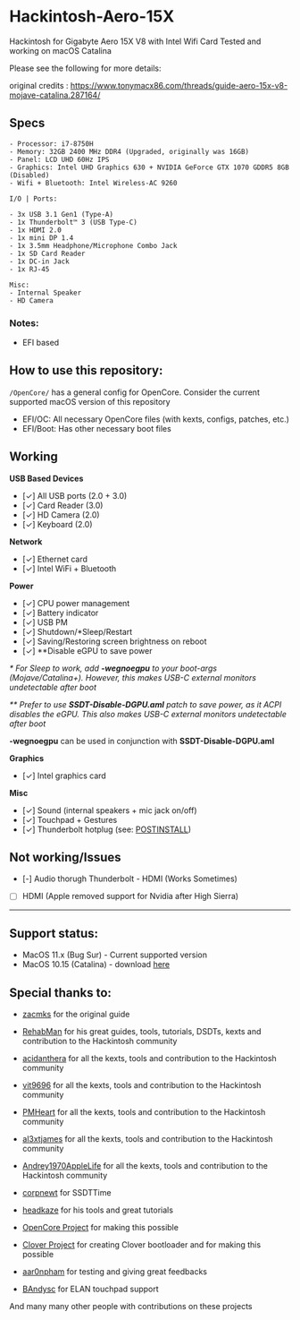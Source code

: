 # Hackintosh-Aero-15X
Hackintosh for Gigabyte Aero 15X V8 with Intel Wifi Card
Tested and working on macOS Catalina

Please see the following for more details:

original credits : https://www.tonymacx86.com/threads/guide-aero-15x-v8-mojave-catalina.287164/

## Specs

```
- Processor: i7-8750H
- Memory: 32GB 2400 MHz DDR4 (Upgraded, originally was 16GB)
- Panel: LCD UHD 60Hz IPS
- Graphics: Intel UHD Graphics 630 + NVIDIA GeForce GTX 1070 GDDR5 8GB (Disabled)
- Wifi + Bluetooth: Intel Wireless-AC 9260

I/O | Ports:

- 3x USB 3.1 Gen1 (Type-A)
- 1x Thunderbolt™ 3 (USB Type-C)
- 1x HDMI 2.0
- 1x mini DP 1.4
- 1x 3.5mm Headphone/Microphone Combo Jack
- 1x SD Card Reader
- 1x DC-in Jack
- 1x RJ-45

Misc:
- Internal Speaker
- HD Camera
```
### Notes:

- EFI based

## How to use this repository:

`/OpenCore/` has a general config for OpenCore. Consider the current supported macOS version of this repository
- EFI/OC: All necessary OpenCore files (with kexts, configs, patches, etc.)
- EFI/Boot: Has other necessary boot files


## Working

**USB Based Devices**
- [✓] All USB ports (2.0 + 3.0)
- [✓] Card Reader (3.0)
- [✓] HD Camera (2.0)
- [✓] Keyboard (2.0)

**Network**
- [✓] Ethernet card
- [✓] Intel WiFi + Bluetooth

**Power**
- [✓] CPU power management
- [✓] Battery indicator
- [✓] USB PM
- [✓] Shutdown/*Sleep/Restart
- [✓] Saving/Restoring screen brightness on reboot
- [✓] **Disable eGPU to save power

*\* For Sleep to work, add **-wegnoegpu** to your boot-args (Mojave/Catalina+). However, this makes USB-C external monitors undetectable after boot*

*\*\* Prefer to use **SSDT-Disable-DGPU.aml** patch to save power, as it ACPI disables the eGPU. This also makes USB-C external monitors undetectable after boot*
 
**-wegnoegpu** can be used in conjunction with **SSDT-Disable-DGPU.aml**

**Graphics**
- [✓] Intel graphics card

**Misc**
- [✓] Sound (internal speakers + mic jack on/off)
- [✓] Touchpad + Gestures
- [✓] Thunderbolt hotplug (see: [POSTINSTALL](./POSTINSTAL.md))

## Not working/Issues

- [-] Audio thorugh Thunderbolt - HDMI (Works Sometimes)
- [ ] HDMI (Apple removed support for Nvidia after High Sierra)

---
## Support status:

- MacOS 11.x (Bug Sur) - Current supported version
- MacOS 10.15 (Catalina) - download [here](https://github.com/sanchitd5/Hackintosh-Aero-15X/tree/eb742bd8d6fbadda77beef71243e1018ca31535b)


## Special thanks to:

* [zacmks](https://github.com/zacmks/Hackintosh-Aero-15X) for the original guide

* [RehabMan](https://github.com/RehabMan) for his great guides, tools, tutorials, DSDTs, kexts and contribution to the Hackintosh community

* [acidanthera](https://github.com/acidanthera) for all the kexts, tools and contribution to the Hackintosh community

* [vit9696](https://github.com/vit9696) for all the kexts, tools and contribution to the Hackintosh community

* [PMHeart](https://github.com/PMHeart) for all the kexts, tools and contribution to the Hackintosh community

* [al3xtjames](https://github.com/al3xtjames) for all the kexts, tools and contribution to the Hackintosh community

* [Andrey1970AppleLife](https://github.com/Andrey1970AppleLife) for all the kexts, tools and contribution to the Hackintosh community

* [corpnewt](https://github.com/corpnewt) for SSDTTime

* [headkaze](https://github.com/headkaze) for his tools and great tutorials

* [OpenCore Project](https://github.com/acidanthera/OpenCorePkg) for making this possible

* [Clover Project](https://sourceforge.net/projects/cloverefiboot/) for creating Clover bootloader and for making this possible

* [aar0npham](https://github.com/aar0npham) for testing and giving great feedbacks

* [BAndysc](https://github.com/BAndysc) for ELAN touchpad support

And many many other people with contributions on these projects
